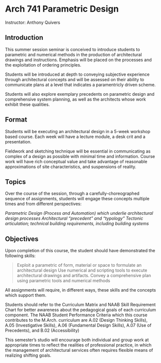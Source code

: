 # Arch 741 Parametric Design
Instructor: Anthony Quivers
## Introduction
This summer session seminar is conceived to introduce students to parametric and numerical methods in the production of architectural drawings and instructions.  Emphasis will be placed on the processes and the exploitation of ordering principles.

Students will be introduced at depth to conveying subjective experience through architectural concepts and will be assessed on their ability to communicate plans at a level that indicates a paramentricly driven scheme.

Students will also explore exemplary precedents on parametric design and comprehensive system planning, as well as the architects whose work exhibit these qualities.  

## Format
Students will be executing an architectural design in a 5-week workshop based course.  Each week will have a lecture module, a desk crit and a presentation.  

Fieldwork and sketching technique will be essential in communicating as complex of a design as possible with minimal time and information.  Course work will have rich conceptual value and take advantage of reasonable approximations of site characteristics, and suspensions of reality.  

## Topics
Over the course of the session, through a carefully-choreographed sequence of assignments, students will engage these concepts multiple times and from different perspectives:

_Parametric Design (Process and Automation) which underlie architectural design processes_
_Architectural “precedent” and “typology”_
_Tectonic articulation; technical building requirements, including building systems_

## Objectives
Upon completion of this course, the student should have demonstrated the following skills:

>Exploit a parametric of form, material or space to formulate an architectural design
>Use numerical and scripting tools to execute architectural drawings and artifacts.
>Convey a comprehensive plan using parametric tools and numerical methods

All assignments will require, in different ways, these skills and the concepts which support them. 

Students should refer to the Curriculum Matrix and NAAB Skill Requirement Chart for better awareness about the pedagogical goals of each curriculum component. The NAAB Student Performance Criteria which this course contributes to the M.Arch. curriculum are A.02 (Design Thinking Skills), A.05 (Investigative Skills), A.06 (Fundamental Design Skills), A.07 (Use of Precedents), and B.02 (Accessibility)

This semester’s studio will encourage both individual and group work at appropriate times to reflect the realities of professional practice, in which the management of architectural services often requires flexible means of realizing shifting goals.